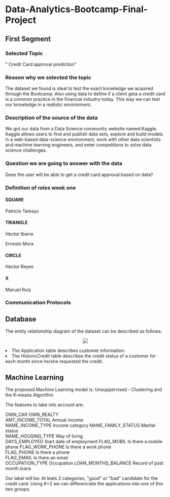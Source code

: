 # Data-Analytics-Bootcamp-Final-Project

## First Segment

### Selected Topic
" Credit Card approval prediction"

### Reason why we selected the topic
The dataset we found is ideal to test the exact knowledge we acquired through the Bootcamp. Also using data to define if a client geta a credit card is a common practice in the financial industry today. This way we can test our knowledge in a realistic environment.


### Description of the source of the data
We got our data from a Data Science community website named Kaggle. Kaggle allows users to find and publish data sets, explore and build models in a web-based data-science environment, work with other data scientists and machine learning engineers, and enter competitions to solve data science challenges.

### Question we are going to answer with the data
Does the user will be able to get a credit card approval based on data?

### Definition of roles week one

#### SQUARE
Patricio Tamayo
#### TRIANGLE
Hector Ibarra

Ernesto Mora
#### CIRCLE
Hector Reyes
#### X
Manuel Ruiz
### Communication Protocols

## Database 
The entity relationship diagram of the dataset can be described as follows: 

<p align="center">
 <img src="https://user-images.githubusercontent.com/21972342/153769706-a98d666f-3b62-407f-8685-d0c4a8df1d84.png"/>
</p?

- The Application table describes customer information.
- The HistoricCredit table describes the credit status of a customer for each month since he/she requested the credit.

## Machine Learning
The proposed Machine Learning model is: 
Unsuppervised - Clustering and the K-means Algorithm

The features to take into account are: 

OWN_CAR	
OWN_REALTY	
AMT_INCOME_TOTAL	Annual income	
NAME_INCOME_TYPE	Income category	
NAME_FAMILY_STATUS	Marital status	
NAME_HOUSING_TYPE	Way of living	
DAYS_EMPLOYED	Start date of employment
FLAG_MOBIL	Is there a mobile phone	
FLAG_WORK_PHONE	Is there a work phone	
FLAG_PHONE	Is there a phone	
FLAG_EMAIL	Is there an email	
OCCUPATION_TYPE	Occupation
LOAN_MONTHS_BALANCE	Record of past month loans

Our label will be:
At leats 2 categories, "good" or "bad" candidate for the credit card. Using K=2 we can differenciate the applications into one of this two groups.
